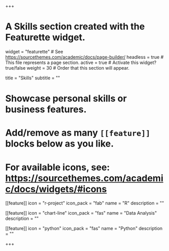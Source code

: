 +++
# A Skills section created with the Featurette widget.
widget = "featurette"  # See https://sourcethemes.com/academic/docs/page-builder/
headless = true  # This file represents a page section.
active = true  # Activate this widget? true/false
weight = 30  # Order that this section will appear.

title = "Skills"
subtitle = ""

# Showcase personal skills or business features.
# 
# Add/remove as many `[[feature]]` blocks below as you like.
# 
# For available icons, see: https://sourcethemes.com/academic/docs/widgets/#icons

[[feature]]
  icon = "r-project"
  icon_pack = "fab"
  name = "R"
  description = ""
  
[[feature]]
  icon = "chart-line"
  icon_pack = "fas"
  name = "Data Analysis"
  description = ""  
  
[[feature]]
  icon = "python"
  icon_pack = "fas"
  name = "Python"
  description = ""

+++
